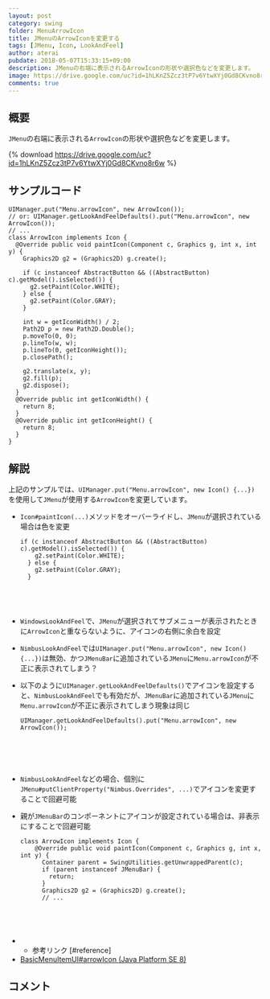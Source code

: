 ```yaml
---
layout: post
category: swing
folder: MenuArrowIcon
title: JMenuのArrowIconを変更する
tags: [JMenu, Icon, LookAndFeel]
author: aterai
pubdate: 2018-05-07T15:33:15+09:00
description: JMenuの右端に表示されるArrowIconの形状や選択色などを変更します。
image: https://drive.google.com/uc?id=1hLKnZ5Zcz3tP7v6YtwXYj0Gd8CKvno8r6w
comments: true
---
```

## 概要
`JMenu`の右端に表示される`ArrowIcon`の形状や選択色などを変更します。

{% download https://drive.google.com/uc?id=1hLKnZ5Zcz3tP7v6YtwXYj0Gd8CKvno8r6w %}

## サンプルコード
<pre class="prettyprint"><code>UIManager.put("Menu.arrowIcon", new ArrowIcon());
// or: UIManager.getLookAndFeelDefaults().put("Menu.arrowIcon", new ArrowIcon());
// ...
class ArrowIcon implements Icon {
  @Override public void paintIcon(Component c, Graphics g, int x, int y) {
    Graphics2D g2 = (Graphics2D) g.create();

    if (c instanceof AbstractButton &amp;&amp; ((AbstractButton) c).getModel().isSelected()) {
      g2.setPaint(Color.WHITE);
    } else {
      g2.setPaint(Color.GRAY);
    }

    int w = getIconWidth() / 2;
    Path2D p = new Path2D.Double();
    p.moveTo(0, 0);
    p.lineTo(w, w);
    p.lineTo(0, getIconHeight());
    p.closePath();

    g2.translate(x, y);
    g2.fill(p);
    g2.dispose();
  }
  @Override public int getIconWidth() {
    return 8;
  }
  @Override public int getIconHeight() {
    return 8;
  }
}
</code></pre>

## 解説
上記のサンプルでは、`UIManager.put("Menu.arrowIcon", new Icon() {...})`を使用して`JMenu`が使用する`ArrowIcon`を変更しています。

- `Icon#paintIcon(...)`メソッドをオーバーライドし、`JMenu`が選択されている場合は色を変更
    
    <pre class="prettyprint"><code>if (c instanceof AbstractButton &amp;&amp; ((AbstractButton) c).getModel().isSelected()) {
      g2.setPaint(Color.WHITE);
    } else {
      g2.setPaint(Color.GRAY);
    }
</code></pre>
- `WindowsLookAndFeel`で、`JMenu`が選択されてサブメニューが表示されたときに`ArrowIcon`と重ならないように、アイコンの右側に余白を設定
- `NimbusLookAndFeel`では`UIManager.put("Menu.arrowIcon", new Icon() {...})`は無効、かつ`JMenuBar`に追加されている`JMenu`に`Menu.arrowIcon`が不正に表示されてしまう？
- 以下のように`UIManager.getLookAndFeelDefaults()`でアイコンを設定すると、`NimbusLookAndFeel`でも有効だが、`JMenuBar`に追加されている`JMenu`に`Menu.arrowIcon`が不正に表示されてしまう現象は同じ
    
    <pre class="prettyprint"><code>UIManager.getLookAndFeelDefaults().put("Menu.arrowIcon", new ArrowIcon());

</code></pre>
- `NimbusLookAndFeel`などの場合、個別に`JMenu#putClientProperty("Nimbus.Overrides", ...)`でアイコンを変更することで回避可能
- 親が`JMenuBar`のコンポーネントにアイコンが設定されている場合は、非表示にすることで回避可能
    
    <pre class="prettyprint"><code>class ArrowIcon implements Icon {
      @Override public void paintIcon(Component c, Graphics g, int x, int y) {
        Container parent = SwingUtilities.getUnwrappedParent(c);
        if (parent instanceof JMenuBar) {
          return;
        }
        Graphics2D g2 = (Graphics2D) g.create();
        // ...
</code></pre>
- * 参考リンク [#reference]
- [BasicMenuItemUI#arrowIcon (Java Platform SE 8)](https://docs.oracle.com/javase/jp/8/docs/api/javax/swing/plaf/basic/BasicMenuItemUI.html#arrowIcon)

<!-- dummy comment line for breaking list -->

## コメント
